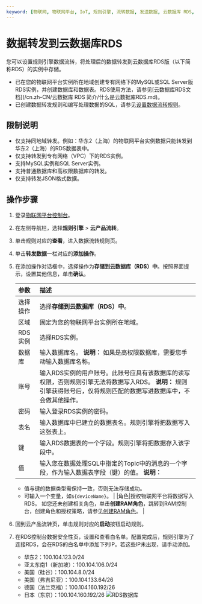 ```yaml
---
keyword: [物联网, 物联网平台, IoT, 规则引擎, 流转数据, 发送数据, 云数据库 RDS, MySQL, SQL Server]
---
```


# 数据转发到云数据库RDS

您可以设置规则引擎数据流转，将处理后的数据转发到云数据库RDS版（以下简称RDS）的实例中存储。

-   已在您的物联网平台实例所在地域创建专有网络下的MySQL或SQL Server版RDS实例，并创建数据库和数据表。RDS使用方法，请参见[云数据库RDS文档](/cn.zh-CN/云数据库 RDS 简介/什么是云数据库RDS.md)。
-   已创建数据转发规则和编写处理数据的SQL，请参见[设置数据流转规则](/cn.zh-CN/消息通信/云产品流转/设置数据流转规则.md)。

## 限制说明

-   仅支持同地域转发。例如：华东2（上海）的物联网平台实例数据只能转发到华东2（上海）的RDS数据表中。
-   仅支持转发到专有网络（VPC）下的RDS实例。
-   支持MySQL实例和SQL Server实例。
-   支持普通数据库和高权限数据库的转发。
-   仅支持转发JSON格式数据。

## 操作步骤

1.  登录[物联网平台控制台](http://iot.console.aliyun.com/)。

2.  在左侧导航栏，选择**规则引擎** \> **云产品流转**。

3.  单击规则对应的**查看**，进入数据流转规则页。

4.  单击**转发数据**一栏对应的**添加操作**。

5.  在添加操作对话框中，选择操作为**存储到云数据库（RDS）中**。按照界面提示，设置其他信息，单击**确认**。

    |参数|描述|
    |:-|:-|
    |选择操作|选择**存储到云数据库（RDS）中**。|
    |区域|固定为您的物联网平台实例所在地域。|
    |RDS实例|选择RDS实例。|
    |数据库|输入数据库名。 **说明：** 如果是高权限数据库，需要您手动输入数据库名称。 |
    |账号|输入RDS实例的用户账号。此账号应具有该数据库的读写权限，否则规则引擎无法将数据写入RDS。 **说明：** 规则引擎获得账号后，仅将规则匹配的数据写进数据库中，不会做其他操作。 |
    |密码|输入登录RDS实例的密码。|
    |表名|输入数据库中已建立的数据表名。规则引擎将把数据写入这张表上。|
    |键|输入RDS数据表的一个字段。规则引擎将把数据存入该字段中。|
    |值|输入您在数据处理SQL中指定的Topic中的消息的一个字段，作为输入数据表字段（键）的值。 **说明：**

    -   值与键的数据类型需保持一致，否则无法存储成功。
    -   可输入一个变量，如`${deviceName}`。 |
    |角色|授权物联网平台将数据写入RDS。 如您还未创建相关角色，单击**创建RAM角色**，跳转到RAM控制台，创建角色和授权策略，请参见[创建RAM角色](/cn.zh-CN/角色管理/创建RAM角色/创建可信实体为阿里云账号的RAM角色.md)。 |

6.  回到云产品流转页，单击规则对应的**启动**按钮启动规则。

7.  在RDS控制台数据安全性页，设置和查看白名单。配置完成后，规则引擎为了连接RDS，会在RDS的白名单中添加下列IP。若这些IP未出现，请手动添加。

    -   华东2：100.104.123.0/24
    -   亚太东南1（新加坡）：100.104.106.0/24
    -   美国（硅谷）：100.104.8.0/24
    -   美国（弗吉尼亚）：100.104.133.64/26
    -   德国（法兰克福）：100.104.160.192/26
    -   日本（东京）：100.104.160.192/26
    ![RDS数据库](https://static-aliyun-doc.oss-cn-hangzhou.aliyuncs.com/assets/img/zh-CN/1186549951/p3010.png)



